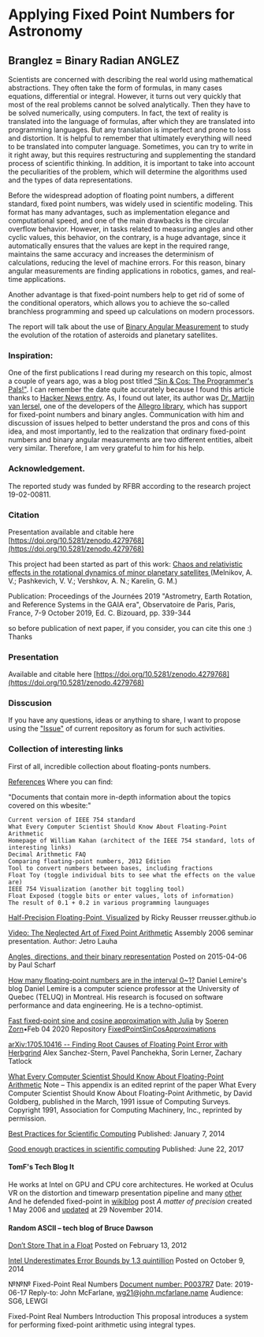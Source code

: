 # Applying Fixed Point Numbers for Astronomy

## Branglez = Binary Radian ANGLEZ

Scientists are concerned with describing the real world using mathematical abstractions. They often take the form of formulas, in many cases equations, differential or integral. However, it turns out very quickly that most of the real problems cannot be solved analytically. Then they have to be solved numerically, using computers. In fact, the text of reality is translated into the language of formulas, after which they are translated into programming languages. But any translation is imperfect and prone to loss and distortion. It is helpful to remember that ultimately everything will need to be translated into computer language. Sometimes, you can try to write in it right away, but this requires restructuring and supplementing the standard process of scientific thinking. In addition, it is important to take into account the peculiarities of the problem, which will determine the algorithms used and the types of data representations.

Before the widespread adoption of floating point numbers, a different standard, fixed point numbers, was widely used in scientific modeling. This format has many advantages, such as implementation elegance and computational speed, and one of the main drawbacks is the circular overflow behavior. However, in tasks related to measuring angles and other cyclic values, this behavior, on the contrary, is a huge advantage, since it automatically ensures that the values ​​are kept in the required range, maintains the same accuracy and increases the determinism of calculations, reducing the level of machine errors. For this reason, binary angular measurements are finding applications in robotics, games, and real-time applications.

Another advantage is that fixed-point numbers help to get rid of some of the conditional operators, which allows you to achieve the so-called branchless programming and speed up calculations on modern processors.

The report will talk about the use of [Binary Angular Measurement](https://en.wikipedia.org/wiki/Binary_scaling#Binary_angles) to study the evolution of the rotation of asteroids and planetary satellites.

### Inspiration:

One of the first publications I read during my research on this topic, almost a couple of years ago, was a blog post titled ["Sin & Cos: The Programmer's Pals!"](https://www.helixsoft.nl/articles/circle/sincos.htm). 
I can remember the date quite accurately because I found this article thanks to [Hacker News entry](https://news.ycombinator.com/item?id=16526942).
As, I found out later, its author was [Dr. Martijn van Iersel](https://github.com/amarillion), one of the developers of the [Allegro library](https://www.allegro.cc/manual/5/fixed.html ), which has support for fixed-point numbers and binary angles. Communication with him and discussion of issues helped to better understand the pros and cons of this idea, and most importantly, led to the realization that ordinary fixed-point numbers and binary angular measurements are two different entities, albeit very similar. Therefore, I am very grateful to him for his help.



### Acknowledgement.
The reported study was funded by RFBR according to the research project 19-02-00811.

### Citation
Presentation available and citable here [https://doi.org/10.5281/zenodo.4279768](https://doi.org/10.5281/zenodo.4279768)

This project had been started as part of this work: [Chaos and relativistic effects in the rotational dynamics of minor planetary satellites
](https://ui.adsabs.harvard.edu/abs/2020jsrs.conf..339M/abstract)  (Melnikov, A. V.; Pashkevich, V. V.; Vershkov, A. N.; Karelin, G. M.)

Publication: 
Proceedings of the Journées 2019 "Astrometry, Earth Rotation, and Reference Systems in the GAIA era", Observatoire de Paris, Paris, France, 7-9 October 2019, Ed. C. Bizouard, pp. 339-344

so before publication of  next paper,  if you consider, you can cite this one :) Thanks 

### Presentation
Available and citable here [https://doi.org/10.5281/zenodo.4279768](https://doi.org/10.5281/zenodo.4279768)

### Disscusion
If you have any questions, ideas or anything to share, I want to propose using the ["Issue"](https://github.com/gekaremi/branglez/issues) of current repository as forum for such activities.


### Collection of interesting links

First of all, incredible collection about floating-ponts numbers.

[References](https://floating-point-gui.de/references/)
Where you can find:

"Documents that contain more in-depth information about the topics covered on this wbesite:"

    Current version of IEEE 754 standard
    What Every Computer Scientist Should Know About Floating-Point Arithmetic
    Homepage of William Kahan (architect of the IEEE 754 standard, lots of interesting links)
    Decimal Arithmetic FAQ
    Comparing floating-point numbers, 2012 Edition
    Tool to convert numbers between bases, including fractions
    Float Toy (toggle individual bits to see what the effects on the value are)
    IEEE 754 Visualization (another bit toggling tool)
    Float Exposed (toggle bits or enter values, lots of information)
    The result of 0.1 + 0.2 in various programming launguages



[Half-Precision Floating-Point, Visualized](https://observablehq.com/@rreusser/half-precision-floating-point-visualized) by Ricky Reusser rreusser.github.io

[Video: The Neglected Art of Fixed Point Arithmetic](https://www.youtube.com/watch?v=jvrPw-nxFdk)
Assembly 2006 seminar presentation.
Author: Jetro Lauha


[Angles, directions, and their binary representation](https://www.genericgamedev.com/general/angles-directions-and-their-binary-representation/)
Posted on 2015-04-06 by Paul Scharf


[How many floating-point numbers are in the interval 0~1?](https://lemire.me/blog/2017/02/28/how-many-floating-point-numbers-are-in-the-interval-01/)
Daniel Lemire's blog
Daniel Lemire is a computer science professor at the University of Quebec (TELUQ) in Montreal. His research is focused on software performance and data engineering. He is a techno-optimist.



[Fast fixed-point sine and cosine approximation with Julia](https://nextjournal.com/zorn/fast-fixed-point-sine-and-cosine-approximation-with-julia) by [Soeren Zorn](https://github.com/zsoerenm)•Feb 04 2020
Repository [FixedPointSinCosApproximations](https://github.com/JuliaGNSS/FixedPointSinCosApproximations.jl)


[arXiv:1705.10416 -- Finding Root Causes of Floating Point Error with Herbgrind](https://arxiv.org/abs/1705.10416)
Alex Sanchez-Stern, Pavel Panchekha, Sorin Lerner, Zachary Tatlock

[What Every Computer Scientist Should Know About Floating-Point Arithmetic](https://docs.oracle.com/cd/E19957-01/806-3568/ncg_goldberg.html) 
Note – This appendix is an edited reprint of the paper What Every Computer Scientist Should Know About Floating-Point Arithmetic, by David Goldberg, published in the March, 1991 issue of Computing Surveys. Copyright 1991, Association for Computing Machinery, Inc., reprinted by permission. 

[Best Practices for Scientific Computing](https://journals.plos.org/plosbiology/article?id=10.1371/journal.pbio.1001745)
Published: January 7, 2014

[Good enough practices in scientific computing](https://journals.plos.org/ploscompbiol/article?id=10.1371/journal.pcbi.1005510)
Published: June 22, 2017


#### TomF's Tech Blog  It
He works at Intel on GPU and CPU core architectures.
He worked at Oculus VR on the distortion and timewarp presentation pipeline and many [other](http://eelpi.gotdns.org/)
And he defended fixed-point in [wikiblog](http://eelpi.gotdns.org/blog.wiki.html) post *A matter of precision* created 1 May 2006 and [updated](https://twitter.com/tom_forsyth/status/430762126471229440) at 29 November 2014.


#### Random ASCII – tech blog of Bruce Dawson

[Don’t Store That in a Float](https://randomascii.wordpress.com/2012/02/13/dont-store-that-in-a-float/)
Posted on February 13, 2012

[Intel Underestimates Error Bounds by 1.3 quintillion](https://randomascii.wordpress.com/2014/10/09/intel-underestimates-error-bounds-by-1-3-quintillion/)
Posted on October 9, 2014


№№№ Fixed-Point Real Numbers
[Document number: P0037R7](http://www.open-std.org/jtc1/sc22/wg21/docs/papers/2019/p0037r7.html)
Date: 2019-06-17
Reply-to: John McFarlane, wg21@john.mcfarlane.name
Audience: SG6, LEWGI

Fixed-Point Real Numbers
Introduction
This proposal introduces a system for performing fixed-point arithmetic using integral types.
